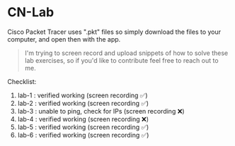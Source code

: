 # CN-Lab
Cisco Packet Tracer uses ".pkt" files so simply download the files to your computer, and open then with the app.

> I'm trying to screen record and upload snippets of how to solve these lab exercises, so if you'd like to contribute feel free to reach out to me.

Checklist:
1. lab-1 : verified working                (screen recording ✅)
2. lab-2 : verified working                (screen recording ✅)
3. lab-3 : unable to ping, check for IPs   (screen recording ❌)
4. lab-4 : verified working                (screen recording ❌)
5. lab-5 : verified working                (screen recording ✅)
6. lab-6 : verified working                (screen recording ✅)
